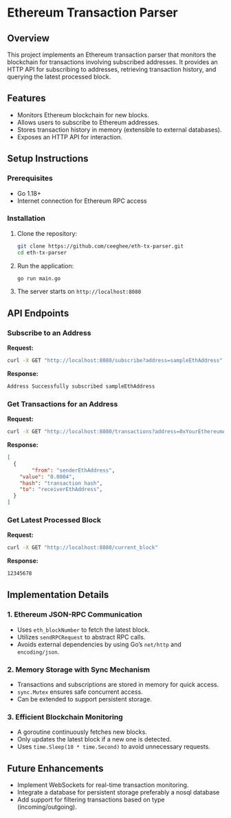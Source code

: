 # Ethereum Transaction Parser

## Overview
This project implements an Ethereum transaction parser that monitors the blockchain for transactions involving subscribed addresses. It provides an HTTP API for subscribing to addresses, retrieving transaction history, and querying the latest processed block.

## Features
- Monitors Ethereum blockchain for new blocks.
- Allows users to subscribe to Ethereum addresses.
- Stores transaction history in memory (extensible to external databases).
- Exposes an HTTP API for interaction.

## Setup Instructions
### Prerequisites
- Go 1.18+
- Internet connection for Ethereum RPC access

### Installation
1. Clone the repository:
   ```sh
   git clone https://github.com/ceeghee/eth-tx-parser.git
   cd eth-tx-parser
   ```
2. Run the application:
   ```sh
   go run main.go
   ```
3. The server starts on `http://localhost:8080`

## API Endpoints
### Subscribe to an Address
**Request:**
```sh
curl -X GET "http://localhost:8080/subscribe?address=sampleEthAddress"
```
**Response:**
```sh
Address Successfully subscribed sampleEthAddress
```

### Get Transactions for an Address
**Request:**
```sh
curl -X GET "http://localhost:8080/transactions?address=0xYourEthereumAddress"
```
**Response:**
```json
[
  {
		"from": "senderEthAddress",
    "value": "0.0004",
    "hash": "transaction hash",
    "to": "receiverEthAddress",
  }
]
```

### Get Latest Processed Block
**Request:**
```sh
curl -X GET "http://localhost:8080/current_block"
```
**Response:**
```sh
12345678
```

## Implementation Details
### 1. **Ethereum JSON-RPC Communication**
- Uses `eth_blockNumber` to fetch the latest block.
- Utilizes `sendRPCRequest` to abstract RPC calls.
- Avoids external dependencies by using Go’s `net/http` and `encoding/json`.

### 2. **Memory Storage with Sync Mechanism**
- Transactions and subscriptions are stored in memory for quick access.
- `sync.Mutex` ensures safe concurrent access.
- Can be extended to support persistent storage.

### 3. **Efficient Blockchain Monitoring**
- A goroutine continuously fetches new blocks.
- Only updates the latest block if a new one is detected.
- Uses `time.Sleep(10 * time.Second)` to avoid unnecessary requests.

## Future Enhancements
- Implement WebSockets for real-time transaction monitoring.
- Integrate a database for persistent storage preferably a nosql database
- Add support for filtering transactions based on type (incoming/outgoing).



